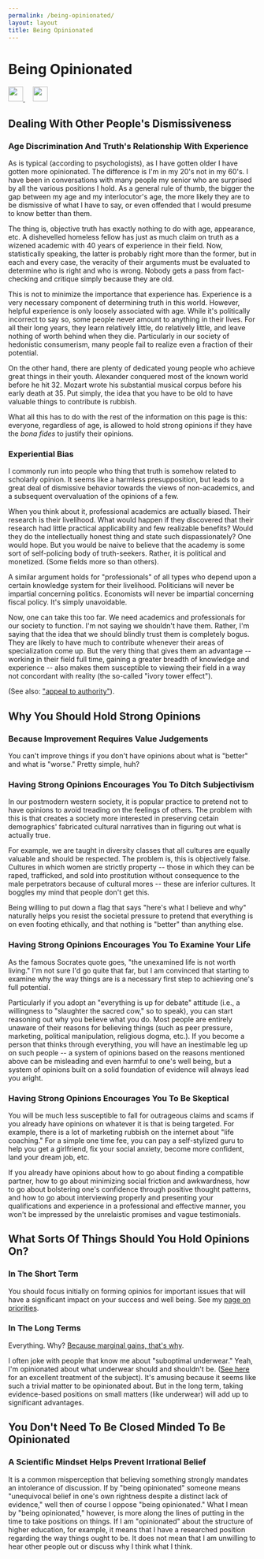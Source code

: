 ```yaml
---
permalink: /being-opinionated/
layout: layout
title: Being Opinionated
---
```


<div class="center">

   <h1>Being Opinionated</h1>
   
   <a href="https://github.com/StevenTammen/steventammen.github.io/edit/master/pages/being-opinionated.md" target="_blank">
     <img src="https://steventammen.github.io/assets/images/GitHub.png" height="30" width="30">
   </a> &nbsp; &nbsp;
   
   <a href="http://prose.io/#StevenTammen/steventammen.github.io/edit/master/pages/being-opinionated.md" target="_blank">
     <img src="https://steventammen.github.io/assets/images/Prose.png" height="30" width="30">
   </a>
   
</div>

## Dealing With Other People's Dismissiveness

### Age Discrimination And Truth's Relationship With Experience

As is typical (according to psychologists), as I have gotten older I have gotten more opinionated. The difference is I'm in my 20's not in my 60's. I have been in conversations with many people my senior who are surprised by all the various positions I hold. As a general rule of thumb, the bigger the gap between my age and my interlocutor's age, the more likely they are to be dismissive of what I have to say, or even offended that I would presume to know better than them.

The thing is, objective truth has exactly nothing to do with age, appearance, etc. A dishevelled homeless fellow has just as much claim on truth as a wizened academic with 40 years of experience in their field. Now, statistically speaking, the latter is probably right more than the former, but in each and every case, the veracity of their arguments must be evaluated to determine who is right and who is wrong. Nobody gets a pass from fact-checking and critique simply because they are old.

This is not to minimize the importance that experience has. Experience is a very necessary component of determining truth in this world. However, helpful experience is only loosely associated with age. While it's politically incorrect to say so, some people never amount to anything in their lives. For all their long years, they learn relatively little, do relatively little, and leave nothing of worth behind when they die. Particularly in our society of hedonistic consumerism, many people fail to realize even a fraction of their potential.

On the other hand, there are plenty of dedicated young people who achieve great things in their youth. Alexander conquered most of the known world before he hit 32. Mozart wrote his substantial musical corpus before his early death at 35. Put simply, the idea that you have to be old to have valuable things to contribute is rubbish.

What all this has to do with the rest of the information on this page is this: everyone, regardless of age, is allowed to hold strong opinions if they have the *bona fides* to justify their opinions.

### Experiential Bias

I commonly run into people who thing that truth is somehow related to scholarly opinion. It seems like a harmless presupposition, but leads to a great deal of dismissive behavior towards the views of non-academics, and a subsequent overvaluation of the opinions of a few.

When you think about it, professional academics are actually biased. Their research is their livelihood. What would happen if they discovered that their research had little practical applicability and few realizable benefits? Would they do the intellectually honest thing and state such dispassionately? One would hope. But you would be naive to believe that the academy is some sort of self-policing body of truth-seekers. Rather, it is political and monetized. (Some fields more so than others).

A similar argument holds for "professionals" of all types who depend upon a certain knowledge system for their livelihood. Politicians will never be impartial concerning politics. Economists will never be impartial concerning fiscal policy. It's simply unavoidable.

Now, one can take this too far. We need academics and professionals for our society to function. I'm not saying we shouldn't have them. Rather, I'm saying that the idea that we should blindly trust them is completely bogus. They are likely to have much to contribute whenever their areas of specialization come up. But the very thing that gives them an advantage -- working in their field full time, gaining a greater breadth of knowledge and experience -- also makes them susceptible to viewing their field in a way not concordant with reality (the so-called "ivory tower effect").

(See also: ["appeal to authority"](https://en.wikipedia.org/wiki/Argument_from_authority)).

## Why You Should Hold Strong Opinions

### Because Improvement Requires Value Judgements

You can't improve things if you don't have opinions about what is "better" and what is "worse." Pretty simple, huh?

### Having Strong Opinions Encourages You To Ditch Subjectivism

In our postmodern western society, it is popular practice to pretend not to have opinions to avoid treading on the feelings of others. The problem with this is that creates a society more interested in preserving cetain demographics' fabricated cultural narratives than in figuring out what is actually true.

For example, we are taught in diversity classes that all cultures are equally valuable and should be respected. The problem is, this is objectively false. Cultures in which women are strictly property -- those in which they can be raped, trafficked, and sold into prostitution without consequence to the male perpetrators because of cultural mores -- these are inferior cultures. It boggles my mind that people don't get this.

Being willing to put down a flag that says "here's what I believe and why" naturally helps you resist the societal pressure to pretend that everything is on even footing ethically, and that nothing is "better" than anything else.

### Having Strong Opinions Encourages You To Examine Your Life

As the famous Socrates quote goes, "the unexamined life is not worth living." I'm not sure I'd go quite that far, but I am convinced that starting to examine why the way things are is a necessary first step to achieving one's full potential.

Particularly if you adopt an "everything is up for debate" attitude (i.e., a willingness to "slaughter the sacred cow," so to speak), you can start reasoning out why you believe what you do. Most people are entirely unaware of their reasons for believing things (such as peer pressure, marketing, political manipulation, religious dogma, etc.). If you become a person that thinks through everything, you will have an inestimable leg up on such people -- a system of opinions based on the reasons mentioned above can be misleading and even harmful to one's well being, but a system of opinions built on a solid foundation of evidence will always lead you aright.

### Having Strong Opinions Encourages You To Be Skeptical

You will be much less susceptible to fall for outrageous claims and scams if you already have opinions on whatever it is that is being targeted. For example, there is a lot of marketing rubbish on the internet about "life coaching." For a simple one time fee, you can pay a self-stylized guru to help you get a girlfriend, fix your social anxiety, become more confident, land your dream job, etc.

If you already have opinions about how to go about finding a compatible partner, how to go about minimizing social friction and awkwardness, how to go about bolstering one's confidence through positive thought patterns, and how to go about interviewing properly and presenting your qualifications and experience in a professional and effective manner, you won't be impressed by the unrelaistic promises and vague testimonials.

## What Sorts Of Things Should You Hold Opinions On?

### In The Short Term

You should focus initially on forming opinios for important issues that will have a significant impact on your success and well being. See my [page on priorities](https://steventammen.com/priorities/).

### In The Long Terms

Everything. Why? [Because marginal gains, that's why](https://blog.bufferapp.com/what-would-happen-if-you-improved-everything-by-1-the-science-of-marginal-gains).

I often joke with people that know me about "suboptimal underwear." Yeah, I'm opinionated about what underwear should and shouldn't be. ([See here](http://snarkynomad.com/the-best-mens-underwear-for-every-guy-out-there/) for an excellent treatment of the subject). It's amusing because it seems like such a trivial matter to be opinionated about. But in the long term, taking evidence-based positions on small matters (like underwear) will add up to significant advantages.

## You Don't Need To Be Closed Minded To Be Opinionated

### A Scientific Mindset Helps Prevent Irrational Belief

It is a common misperception that believing something strongly mandates an intolerance of discussion. If by "being opinionated" someone means "unequivocal belief in one's own rightness despite a distinct lack of evidence," well then of course I oppose "being opinionated." What I mean by "being opinionated," however, is more along the lines of putting in the time to take positions on things. If I am "opinionated" about the structure of higher education, for example, it means that I have a researched position regarding the way things ought to be. It does not mean that I am unwilling to hear other people out or discuss why I think what I think.
